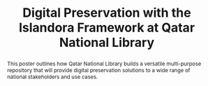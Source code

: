 ---
abstract: This poster outlines how Qatar National Library builds a versatile multi-purpose
  repository that will provide digital preservation solutions to a wide range of national
  stakeholders and use cases.
creators:
- Straube, Armin
- Abo Ouda, Mohammed
- Shaon, Arif
date: null
document_url: https://services.phaidra.univie.ac.at/api/object/o:503176/download
grand_parent: iPRES
institutions: []
keywords: []
landing_page_url: https://phaidra.univie.ac.at/o:503176
language: eng
layout: publication
license: CC BY-NC-SA 3.0 AT
notes_url: null
parent: iPRES 2016
publication_type: poster
size: 567089
slides_url: null
source_name: iPRES
stream_url: null
title: Digital Preservation with the Islandora Framework at Qatar National Library
year: 2016
---